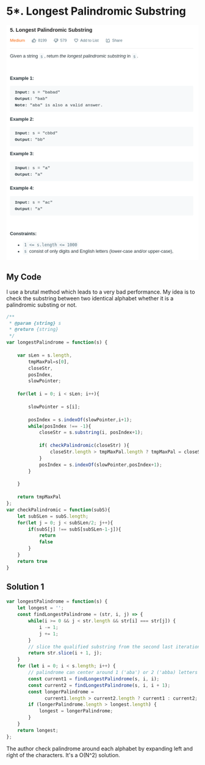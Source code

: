 # 5\*. Longest Palindromic Substring

![](.gitbook/assets/image%20%2858%29.png)

## My Code

I use a brutal method which leads to a very bad performance. My idea is to check the substring between two identical alphabet whether it is a palindromic substing or not.

```javascript
/**
 * @param {string} s
 * @return {string}
 */
var longestPalindrome = function(s) {
    
    var sLen = s.length,
        tmpMaxPal=s[0],
        closeStr,
        posIndex,
        slowPointer;
    
    for(let i = 0; i < sLen; i++){
        
        slowPointer = s[i];
        
        posIndex = s.indexOf(slowPointer,i+1);
        while(posIndex !== -1){
            closeStr = s.substring(i, posIndex+1);

            if( checkPalindromic(closeStr) ){
                closeStr.length > tmpMaxPal.length ? tmpMaxPal = closeStr : null;
            }
            posIndex = s.indexOf(slowPointer,posIndex+1);
        }
        
    }
    
    return tmpMaxPal
};
var checkPalindromic = function(subS){
    let subSLen = subS.length;
    for(let j = 0; j < subSLen/2; j++){
        if(subS[j] !== subS[subSLen-1-j]){
            return
            false
        }
    }
    return true
}
```

## Solution 1

```javascript
var longestPalindrome = function(s) {
    let longest = '';
    const findLongestPalindrome = (str, i, j) => {
        while(i >= 0 && j < str.length && str[i] === str[j]) {
            i -= 1;
            j += 1;
        }
        // slice the qualified substring from the second last iteration
        return str.slice(i + 1, j);
    }
    for (let i = 0; i < s.length; i++) {
        // palindrome can center around 1 ('aba') or 2 ('abba) letters
        const current1 = findLongestPalindrome(s, i, i);
        const current2 = findLongestPalindrome(s, i, i + 1);
        const longerPalindrome = 
              current1.length > current2.length ? current1 : current2;
        if (longerPalindrome.length > longest.length) {
            longest = longerPalindrome;
        } 
    }
    return longest;
};
```

The author check palindrome around each alphabet by expanding left and right of the characters. It's a O\(N^2\) solution.

